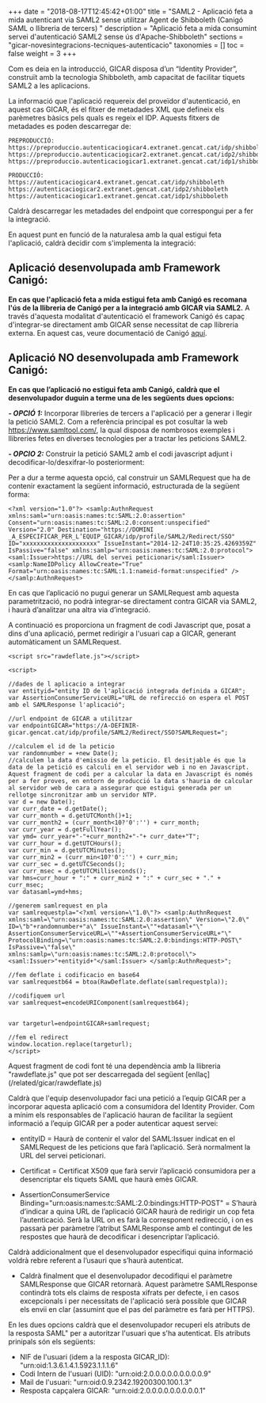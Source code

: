 +++
date        = "2018-08-17T12:45:42+01:00"
title       = "SAML2 - Aplicació feta a mida autenticant via SAML2 sense utilitzar Agent de Shibboleth (Canigó SAML o llibreria de tercers) "
description = "Aplicació feta a mida consumint servei d'autenticació SAML2 sense ús d'Apache-Shibboleth"
sections    = "gicar-novesintegracions-tecniques-autenticacio"
taxonomies  = []
toc			= false
weight 		= 3
+++

Com es deia en la introducció, GICAR disposa d’un “Identity Provider”, construït amb la tecnologia Shibboleth, amb capacitat de facilitar tiquets SAML2 a les aplicacions. 

La informació que l'aplicació requereix del proveïdor d'autenticació, en aquest cas GICAR, és el fitxer de metadades XML que defineix els parèmetres bàsics pels quals es regeix el IDP. Aquests fitxers de metadades es poden descarregar de:

	PREPRODUCCIÓ:
	https://preproduccio.autenticaciogicar4.extranet.gencat.cat/idp/shibboleth
	https://preproduccio.autenticaciogicar2.extranet.gencat.cat/idp2/shibboleth
	https://preproduccio.autenticaciogicar1.extranet.gencat.cat/idp1/shibboleth

	PRODUCCIÓ:
	https://autenticaciogicar4.extranet.gencat.cat/idp/shibboleth
	https://autenticaciogicar2.extranet.gencat.cat/idp2/shibboleth
	https://autenticaciogicar1.extranet.gencat.cat/idp1/shibboleth

Caldrà descarregar les metadades del endpoint que correspongui per a fer la integració.

En aquest punt en funció de la naturalesa amb la qual estigui feta l'aplicació, caldrà decidir com s'implementa la integració:

## Aplicació desenvolupada amb Framework Canigó:

**En cas que l'aplicació feta a mida estigui feta amb Canigó es recomana l'ús de la llibreria de Canigó per a la integració amb GICAR via SAML2.**
A través d'aquesta modalitat d'autenticació el framework Canigó és capaç d'integrar-se directament amb GICAR sense necessitat de cap llibreria externa. En aquest cas, veure documentació de Canigó [aquí](https://canigo.ctti.gencat.cat/howtos/2018-08-Canigo-SAML/).

## Aplicació NO desenvolupada amb Framework Canigó:

**En cas que l’aplicació no estigui feta amb Canigó, caldrà que el desenvolupador duguin a terme una de les següents dues opcions:**

***- OPCIÓ 1:*** 
Incorporar llibreries de tercers a l'aplicació per a generar i llegir la petició SAML2. Com a referència principal es pot cosultar la web https://www.samltool.com/, la qual disposa de nombrosos exemples i llibreries fetes en diverses tecnologies per a tractar les peticions SAML2.

***- OPCIO 2:*** 
Construir la petició SAML2 amb el codi javascript adjunt i decodificar-lo/desxifrar-lo posteriorment:

Per a dur a terme aquesta opció, cal construir un SAMLRequest que ha de contenir exactament la següent informació, estructurada de la següent forma:

	<?xml version="1.0"?> <samlp:AuthnRequest xmlns:saml="urn:oasis:names:tc:SAML:2.0:assertion" Consent="urn:oasis:names:tc:SAML:2.0:consent:unspecified" Version="2.0" Destination="https://DOMINI _A_ESPECIFICAR_PER_L’EQUIP_GICAR/idp/profile/SAML2/Redirect/SSO" ID="xxxxxxxxxxxxxxxxxxxxx" IssueInstant="2014-12-24T10:35:25.4269359Z" IsPassive="false" xmlns:samlp="urn:oasis:names:tc:SAML:2.0:protocol"> <saml:Issuer>https://URL del servei peticionari</saml:Issuer> <samlp:NameIDPolicy AllowCreate="True" Format="urn:oasis:names:tc:SAML:1.1:nameid-format:unspecified" /> </samlp:AuthnRequest>

En cas que l’aplicació no pugui generar un SAMLRequest amb aquesta parametrització, no podrà integrar-se directament contra GICAR via SAML2, i haurà d’analitzar una altra via d’integració.

A continuació es proporciona un fragment de codi Javascript que, posat a dins d'una aplicació, permet redirigir a l'usuari cap a GICAR, generant automàticament un SAMLRequest.

	<script src="rawdeflate.js"></script>

	<script>

	//dades de l aplicacio a integrar
	var entityid="entity ID de l'aplicació integrada definida a GICAR";
	var AssertionConsumerServiceURL="URL de refirecció on espera el POST amb el SAMLResponse l'aplicació";

	//url endpoint de GICAR a utilitzar
	var endpointGICAR="https://A-DEFINIR-gicar.gencat.cat/idp/profile/SAML2/Redirect/SSO?SAMLRequest=";

	//calculem el id de la peticio
	var randomnumber = +new Date();
	//calculem la data d'emissio de la peticio. El desitjable és que la data de la petició es calculi en el servidor web i no en Javascript. Aquest fragment de codi per a calcular la data en Javascript és només per a fer proves, en entorn de producció la data s'hauria de calcular al servidor web de cara a assegurar que estigui generada per un rellotge sincronitzar amb un servidor NTP.
	var d = new Date();
	var curr_date = d.getDate();
	var curr_month = d.getUTCMonth()+1;
	var curr_month2 = (curr_month<10?'0':'') + curr_month;
	var curr_year = d.getFullYear();
	var ymd= curr_year+"-"+curr_month2+"-"+ curr_date+"T";
	var curr_hour = d.getUTCHours();
	var curr_min = d.getUTCMinutes();
	var curr_min2 = (curr_min<10?'0':'') + curr_min;
	var curr_sec = d.getUTCSeconds();
	var curr_msec = d.getUTCMilliseconds();
	var hms=curr_hour + ":" + curr_min2 + ":" + curr_sec + "." + curr_msec;
	var datasaml=ymd+hms;

	//generem samlrequest en pla
	var samlrequestpla="<?xml version=\"1.0\"?> <samlp:AuthnRequest xmlns:saml=\"urn:oasis:names:tc:SAML:2.0:assertion\" Version=\"2.0\" ID=\"b"+randomnumber+"a\" IssueInstant=\""+datasaml+"\" AssertionConsumerServiceURL=\""+AssertionConsumerServiceURL+"\" ProtocolBinding=\"urn:oasis:names:tc:SAML:2.0:bindings:HTTP-POST\" IsPassive=\"false\" xmlns:samlp=\"urn:oasis:names:tc:SAML:2.0:protocol\"> <saml:Issuer>"+entityid+"</saml:Issuer> </samlp:AuthnRequest>";

	//fem deflate i codificacio en base64
	var samlrequestb64 = btoa(RawDeflate.deflate(samlrequestpla));

	//codifiquem url
	var samlrequest=encodeURIComponent(samlrequestb64);


	var targeturl=endpointGICAR+samlrequest;

	//fem el redirect
	window.location.replace(targeturl);
	</script>

Aquest fragment de codi font té una dependència amb la llibreria "rawdeflate.js" que pot ser descarregada del següent [enllaç] (/related/gicar/rawdeflate.js)

Caldrà que l'equip desenvolupador faci una petició a l’equip GICAR per a incorporar aquesta aplicació com a consumidora del Identity Provider. Com a mínim els responsables de l'aplicació hauran de facilitar la següent informació a l’equip GICAR per a poder autenticar aquest servei:

- entityID = Haurà de contenir el valor del SAML:Issuer indicat en el SAMLRequest de les peticions que farà l’aplicació. Serà normalment la URL del servei peticionari.

- Certificat = Certificat X509 que farà servir l’aplicació consumidora per a desencriptar els tiquets SAML que haurà emès GICAR.

- AssertionConsumerService Binding="urn:oasis:names:tc:SAML:2.0:bindings:HTTP-POST" = S’haurà d’indicar a quina URL de l’aplicació GICAR haurà de redirigir un cop feta l’autenticació. Serà la URL on es farà la corresponent redirecció, i on es passarà per paràmetre l’atribut SAMLResponse amb el contingut de les respostes que haurà de decodificar i desencriptar l’aplicació.

Caldrà addicionalment que el desenvolupador especifiqui quina informació voldrà rebre referent a l’usauri que s’haurà autenticat.

- Caldrà finalment que el desenvolupador decodifiqui el paràmetre SAMLResponse que GICAR retornarà. Aquest paràmetre SAMLResponse contindrà tots els claims de resposta xifrats per defecte, i en casos excepcionals i per necessitats de l'aplicació serà possible que GICAR els envii en clar (assumint que el pas del paràmetre es farà per HTTPS). 


En les dues opcions caldrà que el desenvolupador recuperi els atributs de la resposta SAML" per a autoritzar l'usuari que s'ha autenticat. Els atributs prinipals són els següents:

- NIF de l'usuari (idem a la resposta GICAR_ID): "urn:oid:1.3.6.1.4.1.5923.1.1.1.6"
- Codi Intern de l'usuari (UID): "urn:oid:2.0.0.0.0.0.0.0.0.0.9"
- Mail de l'usuari: "urn:oid:0.9.2342.19200300.100.1.3"
- Resposta capçalera GICAR: "urn:oid:2.0.0.0.0.0.0.0.0.0.1"


